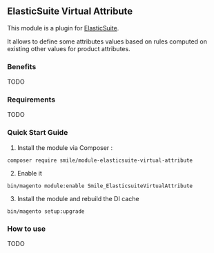 ## ElasticSuite Virtual Attribute

This module is a plugin for [ElasticSuite](https://github.com/Smile-SA/elasticsuite).

It allows to define some attributes values based on rules computed on existing other values for product attributes.

### Benefits

TODO

### Requirements

TODO

### Quick Start Guide

1. Install the module via Composer :

``` composer require smile/module-elasticsuite-virtual-attribute ```

2. Enable it

``` bin/magento module:enable Smile_ElasticsuiteVirtualAttribute ```

3. Install the module and rebuild the DI cache

``` bin/magento setup:upgrade ```


### How to use

TODO
